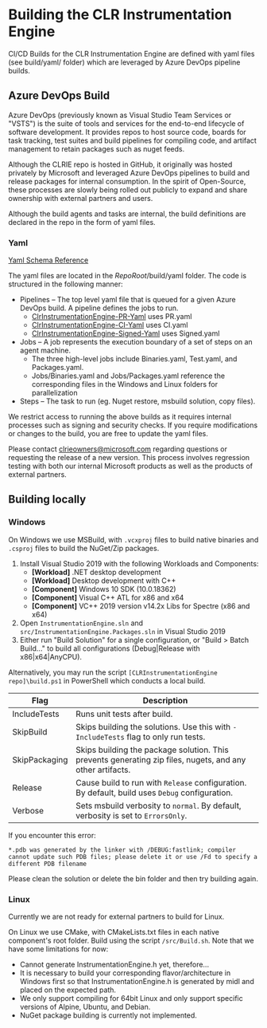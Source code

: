 ﻿# Building the CLR Instrumentation Engine

CI/CD Builds for the CLR Instrumentation Engine are defined with yaml files (see build/yaml/ folder) which are leveraged by Azure DevOps
pipeline builds.

## Azure DevOps Build

Azure DevOps (previously known as Visual Studio Team Services or "VSTS") is the suite of tools and services for the end-to-end lifecycle of
software development. It provides repos to host source code, boards for task tracking, test suites and build pipelines for compiling code, and
artifact management to retain packages such as nuget feeds.

Although the CLRIE repo is hosted in GitHub, it originally was hosted privately by Microsoft and leveraged Azure DevOps pipelines to build and
release packages for internal consumption. In the spirit of Open-Source, these processes are slowly being rolled out publicly to expand and
share ownership with external partners and users.

Although the build agents and tasks are internal, the build definitions are declared in the repo in the form of yaml files.

### Yaml

[Yaml Schema Reference](https://docs.microsoft.com/azure/devops/pipelines/yaml-schema?view=azure-devops&tabs=schema)

The yaml files are located in the $RepoRoot$/build/yaml folder. The code is structured in the following manner:
* Pipelines – The top level yaml file that is queued for a given Azure DevOps build. A pipeline defines the jobs to run.
  * [ClrInstrumentationEngine-PR-Yaml](https://devdiv.visualstudio.com/DevDiv/_build?definitionId=11217) uses PR.yaml
  * [ClrInstrumentationEngine-CI-Yaml](https://devdiv.visualstudio.com/DevDiv/_build?definitionId=11310) uses CI.yaml
  * [ClrInstrumentationEngine-Signed-Yaml](https://devdiv.visualstudio.com/DevDiv/_build?definitionId=11311) uses Signed.yaml
* Jobs – A job represents the execution boundary of a set of steps on an agent machine.
  * The three high-level jobs include Binaries.yaml, Test.yaml, and Packages.yaml.
  * Jobs/Binaries.yaml and Jobs/Packages.yaml reference the corresponding files in the Windows and Linux folders for parallelization
* Steps – The task to run (eg. Nuget restore, msbuild solution, copy files).

We restrict access to running the above builds as it requires internal processes such as signing and security checks. If you require
modifications or changes to the build, you are free to update the yaml files.

Please contact clrieowners@microsoft.com regarding questions or requesting the release of a new version. This process involves regression
testing with both our internal Microsoft products as well as the products of external partners.

## Building locally

### Windows

On Windows we use MSBuild, with `.vcxproj` files to build native binaries and `.csproj` files to build the NuGet/Zip packages.
1. Install Visual Studio 2019 with the following Workloads and Components:
    - **[Workload]** .NET desktop development
    - **[Workload]** Desktop development with C++
    - **[Component]** Windows 10 SDK (10.0.18362)
    - **[Component]** Visual C++ ATL for x86 and x64
    - **[Component]** VC++ 2019 version v14.2x Libs for Spectre (x86 and x64)
2. Open `InstrumentationEngine.sln` and `src/InstrumentationEngine.Packages.sln` in Visual Studio 2019
3. Either run "Build Solution" for a single configuration, or "Build > Batch Build..." to build all configurations
(Debug|Release with x86|x64|AnyCPU).

Alternatively, you may run the script `[CLRInstrumentationEngine repo]\build.ps1` in PowerShell which conducts a local build.

|Flag|Description|
|-|-|
IncludeTests|Runs unit tests after build.
SkipBuild|Skips building the solutions. Use this with `-IncludeTests` flag to only run tests.
SkipPackaging|Skips building the package solution. This prevents generating zip files, nugets, and any other artifacts.
Release|Cause build to run with `Release` configuration. By default, build uses `Debug` configuration.
Verbose|Sets msbuild verbosity to `normal`. By default, verbosity is set to `ErrorsOnly`.

If you encounter this error:

`*.pdb was generated by the linker with /DEBUG:fastlink; compiler cannot update such PDB files; please delete it or use /Fd to specify a different PDB filename`

Please clean the solution or delete the bin folder and then try building again.

### Linux

Currently we are not ready for external partners to build for Linux.

On Linux we use CMake, with CMakeLists.txt files in each native component's root folder. Build using the script `/src/Build.sh`. Note that we
have some limitations for now:
* Cannot generate InstrumentationEngine.h yet, therefore...
* It is necessary to build your corresponding flavor/architecture in Windows first so that InstrumentationEngine.h is generated by midl and placed on the expected path.
* We only support compiling for 64bit Linux and only support specific versions of Alpine, Ubuntu, and Debian.
* NuGet package building is currently not implemented.
